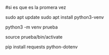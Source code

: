#si es que es la promera vez

sudo apt update
sudo apt install python3-venv

python3 -m venv prueba

source prueba/bin/activate

pip install requests python-dotenv
